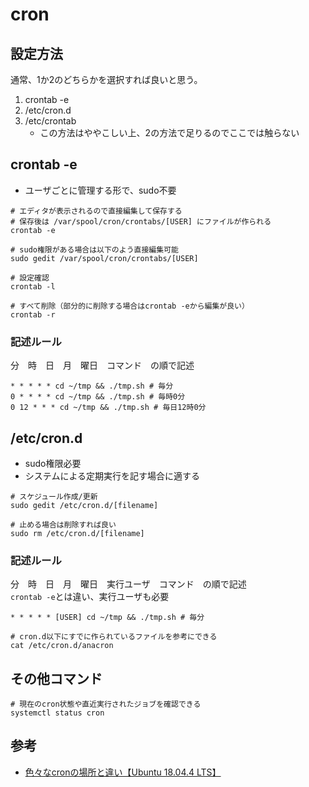 # cron

## 設定方法
通常、1か2のどちらかを選択すれば良いと思う。

1. crontab -e
2. /etc/cron.d
3. /etc/crontab
    - この方法はややこしい上、2の方法で足りるのでここでは触らない

## crontab -e
- ユーザごとに管理する形で、sudo不要
```
# エディタが表示されるので直接編集して保存する
# 保存後は /var/spool/cron/crontabs/[USER] にファイルが作られる
crontab -e

# sudo権限がある場合は以下のよう直接編集可能
sudo gedit /var/spool/cron/crontabs/[USER]

# 設定確認 
crontab -l

# すべて削除（部分的に削除する場合はcrontab -eから編集が良い）
crontab -r
```

### 記述ルール
分　時　日　月　曜日　コマンド　の順で記述
```
* * * * * cd ~/tmp && ./tmp.sh # 毎分
0 * * * * cd ~/tmp && ./tmp.sh # 毎時0分
0 12 * * * cd ~/tmp && ./tmp.sh # 毎日12時0分
```

## /etc/cron.d
- sudo権限必要
- システムによる定期実行を記す場合に適する

```
# スケジュール作成/更新
sudo gedit /etc/cron.d/[filename]

# 止める場合は削除すれば良い
sudo rm /etc/cron.d/[filename]
```

### 記述ルール
分　時　日　月　曜日　実行ユーザ　コマンド　の順で記述  
`crontab -e`とは違い、実行ユーザも必要
```
* * * * * [USER] cd ~/tmp && ./tmp.sh # 毎分

# cron.d以下にすでに作られているファイルを参考にできる
cat /etc/cron.d/anacron
```

## その他コマンド
```
# 現在のcron状態や直近実行されたジョブを確認できる
systemctl status cron
```

## 参考
- [色々なcronの場所と違い【Ubuntu 18.04.4 LTS】](https://penpen-dev.com/blog/cron/)
